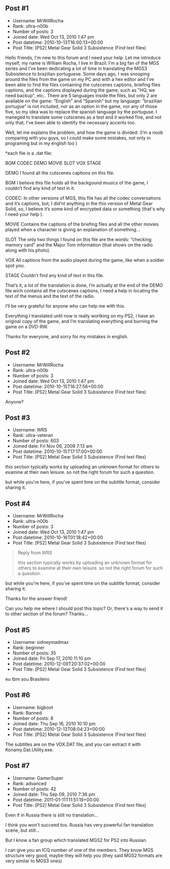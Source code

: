 ## Post #1
- Username: MrWillRocha
- Rank: ultra-n00b
- Number of posts: 3
- Joined date: Wed Oct 13, 2010 1:47 pm
- Post datetime: 2010-10-13T16:00:13+00:00
- Post Title: [PS2] Metal Gear Solid 3 Subsistence (Find text files)

Hello friends, I'm new to this forum and I need your help. Let me introduce myself, my name is William Rocha, I live in Brazil. I’m a big fan of the MGS series and I’ve been dedicating a lot of time in translating the MGS3 Subsistence to brazilian portuguese.
 Some days ago, I was snooping around the files from the game on my PC and with a hex editor and I’ve been able to find the files containing the cutscenes captions, briefing files captions, and the captions displayed during the game, such as "HQ, we need backup", etc..  There are 5 languages inside the files, but only 2 are available on the game: “English” and “Spanish” but my language: “brazilian portugue” is not included, nor as an option in the game, nor any of those five, so my idea was to replace the spanish language by the portuguse. I maneged to translate some cutscenes as a test and it worked fine, and not only that, I've been able to identify the necessary accents too.

Well, let me explains the problem, and how the game is divided:
(I’m a noob comparing with you guys, so I could make some mistakes, not only in programing but in my english too   )

*each file is a .dat file:

BGM
CODEC
DEMO
MOVIE
SLOT
VOX
STAGE

DEMO
I found all the cutscenes captions on this file.

BGM
I believe this file holds all the backgound musics of the game, I couldn’t find any kind of text in it.

CODEC:
In other versions of MGS, this file has all the codec conversations and it’s captions, but, I did’nt anything in the this version of Metal Gear Solid, so, I believe it’s some kind of  encrypted data or something (that's why I need your help   ).

MOVIE
Contains the captions of the briefing files and all the other movies played when a character is giving an explanation of something...

SLOT
The only two things I found on this file are the words: “checking memory card” and the Major Tom information (that shows on the radio along with his photo).

VOX
 All captions from the audio played during the game, like when a soldier spot you.

STAGE
Couldn’t find any kind of text in this file.


 That’s it, a lot of the translation is done, I’m actually at the end of the DEMO file wich contains all the cutscenes captions, I need a help in locating the text of the menus and  the text of the radio.

 I’ll be very grateful for anyone who can help me with this.   

 Everything I translated until now is really wortking on my PS2, I have an original copy of the game, and I’m translating everything and burning the game on a DVD-RW. 

Thanks for everyone, and sorry for my mistakes in english.
## Post #2
- Username: MrWillRocha
- Rank: ultra-n00b
- Number of posts: 3
- Joined date: Wed Oct 13, 2010 1:47 pm
- Post datetime: 2010-10-15T16:27:56+00:00
- Post Title: [PS2] Metal Gear Solid 3 Subsistence (Find text files)

Anyone?
## Post #3
- Username: WRS
- Rank: ultra-veteran
- Number of posts: 603
- Joined date: Fri Nov 06, 2009 7:13 am
- Post datetime: 2010-10-15T17:17:00+00:00
- Post Title: [PS2] Metal Gear Solid 3 Subsistence (Find text files)

this section typically works by uploading an unknown format for others to examine at their own leisure. so not the right forum for such a question.

but while you're here, if you've spent time on the subtitle format, consider sharing it.
## Post #4
- Username: MrWillRocha
- Rank: ultra-n00b
- Number of posts: 3
- Joined date: Wed Oct 13, 2010 1:47 pm
- Post datetime: 2010-10-16T01:18:42+00:00
- Post Title: [PS2] Metal Gear Solid 3 Subsistence (Find text files)

> Reply from WRS
>
> this section typically works by uploading an unknown format for others to examine at their own leisure. so not the right forum for such a question.

but while you're here, if you've spent time on the subtitle format, consider sharing it.

Thanks for the answer friend!   

Can you help me where I should post this topic? Or, there's a way to send it to other section of the forum? Thanks...
## Post #5
- Username: sidneymadmax
- Rank: beginner
- Number of posts: 35
- Joined date: Fri Sep 17, 2010 11:10 pm
- Post datetime: 2010-12-09T20:37:02+00:00
- Post Title: [PS2] Metal Gear Solid 3 Subsistence (Find text files)

eu tbm sou Brasileiro
## Post #6
- Username: bigboot
- Rank: Banned
- Number of posts: 8
- Joined date: Thu Sep 16, 2010 10:10 pm
- Post datetime: 2010-12-13T08:04:23+00:00
- Post Title: [PS2] Metal Gear Solid 3 Subsistence (Find text files)

The subtitles are on the VOX.DAT file, and you can extract it with Konamy.Dat.Utility.exe.
[](http://img408.imageshack.us/i/voxm.jpg/)
## Post #7
- Username: GamerSuper
- Rank: advanced
- Number of posts: 42
- Joined date: Thu Sep 09, 2010 7:36 pm
- Post datetime: 2011-01-11T11:51:19+00:00
- Post Title: [PS2] Metal Gear Solid 3 Subsistence (Find text files)

Even if in Russia there is still no translation... 

I think you won't succeed too. Russia has very powerful fan translation scene, but still... 

But I know a fan group which translated MGS2 for PS2 into Russian.

I can give you an ICQ number of one of the members. They know MGS structure very good, maybe they will help you (they said MGS2 formats are very similar to MGS3 ones)
